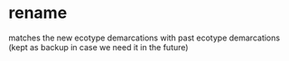 # rename
matches the new ecotype demarcations with past ecotype demarcations
(kept as backup in case we need it in the future)
